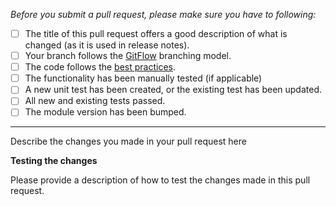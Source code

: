 _Before you submit a pull request, please make sure you have to following:_

- [ ] The title of this pull request offers a good description of what is changed (as it is used in release notes).
- [ ] Your branch follows the [GitFlow](https://datasift.github.io/gitflow/IntroducingGitFlow.html) branching model.
- [ ] The code follows the [best practices](#).
- [ ] The functionality has been manually tested (if applicable)
- [ ] A new unit test has been created, or the existing test has been updated.
- [ ] All new and existing tests passed.
- [ ] The module version has been bumped.

---

Describe the changes you made in your pull request here

**Testing the changes**

Please provide a description of how to test the changes made in this pull request.


